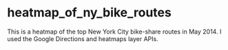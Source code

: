 # heatmap_of_ny_bike_routes

This is a heatmap of the top New York City bike-share routes in May 2014. I used the Google Directions and heatmaps layer APIs.
